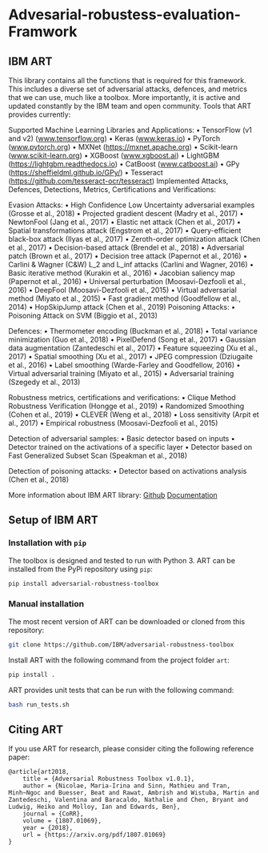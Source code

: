 # Advesarial-robustess-evaluation-Framwork


## IBM ART
This library contains all the functions that is required for this framework. This includes a diverse set of adversarial attacks, defences, and metrics that we can use, much like a toolbox. More importantly, it is active and updated constantly by the IBM team and open community. Tools that ART provides currently:

Supported Machine Learning Libraries and Applications:
•	TensorFlow (v1 and v2) (www.tensorflow.org)
•	Keras (www.keras.io)
•	PyTorch (www.pytorch.org)
•	MXNet (https://mxnet.apache.org)
•	Scikit-learn (www.scikit-learn.org)
•	XGBoost (www.xgboost.ai)
•	LightGBM (https://lightgbm.readthedocs.io)
•	CatBoost (www.catboost.ai)
•	GPy (https://sheffieldml.github.io/GPy/)
•	Tesseract (https://github.com/tesseract-ocr/tesseract)
Implemented Attacks, Defences, Detections, Metrics, Certifications and Verifications:

Evasion Attacks:
•	High Confidence Low Uncertainty adversarial examples (Grosse et al., 2018)
•	Projected gradient descent (Madry et al., 2017)
•	NewtonFool (Jang et al., 2017)
•	Elastic net attack (Chen et al., 2017)
•	Spatial transformations attack (Engstrom et al., 2017)
•	Query-efficient black-box attack (Ilyas et al., 2017)
•	Zeroth-order optimization attack (Chen et al., 2017)
•	Decision-based attack (Brendel et al., 2018)
•	Adversarial patch (Brown et al., 2017)
•	Decision tree attack (Papernot et al., 2016)
•	Carlini & Wagner (C&W) L_2 and L_inf attacks (Carlini and Wagner, 2016)
•	Basic iterative method (Kurakin et al., 2016)
•	Jacobian saliency map (Papernot et al., 2016)
•	Universal perturbation (Moosavi-Dezfooli et al., 2016)
•	DeepFool (Moosavi-Dezfooli et al., 2015)
•	Virtual adversarial method (Miyato et al., 2015)
•	Fast gradient method (Goodfellow et al., 2014)
•	HopSkipJump attack (Chen et al., 2019)
       Poisoning Attacks:
•	Poisoning Attack on SVM (Biggio et al., 2013)

Defences:
•	Thermometer encoding (Buckman et al., 2018)
•	Total variance minimization (Guo et al., 2018)
•	PixelDefend (Song et al., 2017)
•	Gaussian data augmentation (Zantedeschi et al., 2017)
•	Feature squeezing (Xu et al., 2017)
•	Spatial smoothing (Xu et al., 2017)
•	JPEG compression (Dziugaite et al., 2016)
•	Label smoothing (Warde-Farley and Goodfellow, 2016)
•	Virtual adversarial training (Miyato et al., 2015)
•	Adversarial training (Szegedy et al., 2013)

Robustness metrics, certifications and verifications:
•	Clique Method Robustness Verification (Hongge et al., 2019)
•	Randomized Smoothing (Cohen et al., 2019)
•	CLEVER (Weng et al., 2018)
•	Loss sensitivity (Arpit et al., 2017)
•	Empirical robustness (Moosavi-Dezfooli et al., 2015)

Detection of adversarial samples:
•	Basic detector based on inputs
•	Detector trained on the activations of a specific layer
•	Detector based on Fast Generalized Subset Scan (Speakman et al., 2018)

Detection of poisoning attacks:
•	Detector based on activations analysis (Chen et al., 2018)


More information about IBM ART library:
[Github](https://github.com/IBM/adversarial-robustness-toolbox)
[Documentation](https://adversarial-robustness-toolbox.readthedocs.io/en/latest/index.html)

## Setup of IBM ART

### Installation with `pip`

The toolbox is designed and tested to run with Python 3. 
ART can be installed from the PyPi repository using `pip`:

```bash
pip install adversarial-robustness-toolbox
```

### Manual installation

The most recent version of ART can be downloaded or cloned from this repository:

```bash
git clone https://github.com/IBM/adversarial-robustness-toolbox
```

Install ART with the following command from the project folder `art`:
```bash
pip install .
```

ART provides unit tests that can be run with the following command:

```bash
bash run_tests.sh
```
## Citing ART

If you use ART for research, please consider citing the following reference paper:
```
@article{art2018,
    title = {Adversarial Robustness Toolbox v1.0.1},
    author = {Nicolae, Maria-Irina and Sinn, Mathieu and Tran, Minh~Ngoc and Buesser, Beat and Rawat, Ambrish and Wistuba, Martin and Zantedeschi, Valentina and Baracaldo, Nathalie and Chen, Bryant and Ludwig, Heiko and Molloy, Ian and Edwards, Ben},
    journal = {CoRR},
    volume = {1807.01069},
    year = {2018},
    url = {https://arxiv.org/pdf/1807.01069}
}
```
